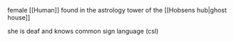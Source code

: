 female [[Human]] found in the astrology tower of the [[Hobsens hub|ghost house]]

she is deaf and knows common sign language (csl)